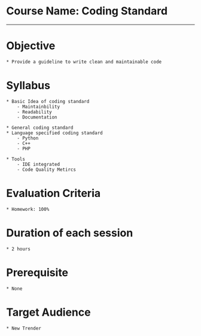 # Course Name: **Coding Standard**
* * *

# Objective
    * Provide a guideline to write clean and maintainable code

# Syllabus
    * Basic Idea of coding standard
        - Maintainbility
        - Readability
        - Documentation

    * General coding standard
    * Language specified coding standard
        - Python
        - C++
        - PHP

    * Tools
        - IDE integrated
        - Code Quality Metircs

# Evaluation Criteria
    * Homework: 100%

# Duration of each session
    * 2 hours

# Prerequisite
    * None

# Target Audience
    * New Trender

